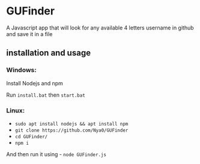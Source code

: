 # GUFinder
A Javascript app that will look for any available 4 letters username in github and save it in a file 


## installation and usage 

### Windows:

Install Nodejs and npm

Run `install.bat` then `start.bat`

### Linux:

- `sudo apt install nodejs && apt install npm` 
- `git clone https://github.com/Nya0/GUFinder` 
- `cd GUFinder/` 
- `npm i` 


And then run it using - `node GUFinder.js` 
